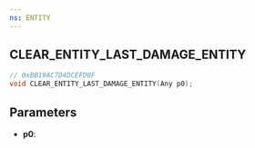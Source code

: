 ```yaml
---
ns: ENTITY
---
```

## CLEAR_ENTITY_LAST_DAMAGE_ENTITY

```c
// 0xBB19AC7D4DCEFD0F
void CLEAR_ENTITY_LAST_DAMAGE_ENTITY(Any p0);
```

## Parameters
* **p0**:
